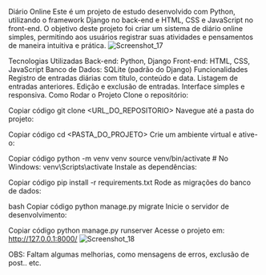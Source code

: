 Diário Online
Este é um projeto de estudo desenvolvido com Python, utilizando o framework Django no back-end e HTML, CSS e JavaScript no front-end. O objetivo deste projeto foi criar um sistema de diário online simples, permitindo aos usuários registrar suas atividades e pensamentos de maneira intuitiva e prática.
![Screenshot_17](https://github.com/user-attachments/assets/88ed9eac-428a-4b71-bc81-994a0e7896f1)

Tecnologias Utilizadas
Back-end: Python, Django
Front-end: HTML, CSS, JavaScript
Banco de Dados: SQLite (padrão do Django)
Funcionalidades
Registro de entradas diárias com título, conteúdo e data.
Listagem de entradas anteriores.
Edição e exclusão de entradas.
Interface simples e responsiva.
Como Rodar o Projeto
Clone o repositório:


Copiar código
git clone <URL_DO_REPOSITORIO>
Navegue até a pasta do projeto:


Copiar código
cd <PASTA_DO_PROJETO>
Crie um ambiente virtual e ative-o:


Copiar código
python -m venv venv
source venv/bin/activate  # No Windows: venv\Scripts\activate
Instale as dependências:


Copiar código
pip install -r requirements.txt
Rode as migrações do banco de dados:

bash
Copiar código
python manage.py migrate
Inicie o servidor de desenvolvimento:


Copiar código
python manage.py runserver
Acesse o projeto em: http://127.0.0.1:8000/
![Screenshot_18](https://github.com/user-attachments/assets/c4388509-3658-42e8-9611-14bea6b2182c)


OBS: Faltam algumas melhorias, como mensagens de erros, exclusão de post.. etc.
